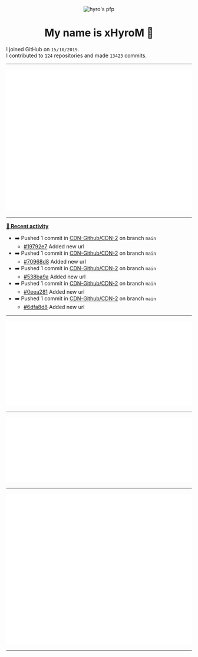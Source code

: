 <p align="center">
    <img src="https://avatars.githubusercontent.com/u/56601352" width="192" alt="hyro's pfp" />
    <h1 align="center">My name is xHyroM 👋</h1>
</p>

I joined GitHub on `15/10/2019`.  
I contributed to `124` repositories and made `13423` commits.  

___

<img src="https://github.com/xHyroM/xHyroM/blob/master/.cache/base.svg">

___

**[📰 Recent activity](https://github.com/xHyroM)**
* ➡️ Pushed 1 commit in [CDN-Github/CDN-2](https://github.com/CDN-Github/CDN-2) on branch `main`
  * [#19792e7](https://github.com/CDN-Github/CDN-2/commit/19792e7) Added new url
* ➡️ Pushed 1 commit in [CDN-Github/CDN-2](https://github.com/CDN-Github/CDN-2) on branch `main`
  * [#70968d8](https://github.com/CDN-Github/CDN-2/commit/70968d8) Added new url
* ➡️ Pushed 1 commit in [CDN-Github/CDN-2](https://github.com/CDN-Github/CDN-2) on branch `main`
  * [#538ba9a](https://github.com/CDN-Github/CDN-2/commit/538ba9a) Added new url
* ➡️ Pushed 1 commit in [CDN-Github/CDN-2](https://github.com/CDN-Github/CDN-2) on branch `main`
  * [#0eea281](https://github.com/CDN-Github/CDN-2/commit/0eea281) Added new url
* ➡️ Pushed 1 commit in [CDN-Github/CDN-2](https://github.com/CDN-Github/CDN-2) on branch `main`
  * [#6dfa8d8](https://github.com/CDN-Github/CDN-2/commit/6dfa8d8) Added new url


___

<img src="https://github.com/xHyroM/xHyroM/blob/master/.cache/isocalendar.svg">

___

<img src="https://github.com/xHyroM/xHyroM/blob/master/.cache/languages.svg">

___

<img src="https://github.com/xHyroM/xHyroM/blob/master/.cache/achievements.svg">

___